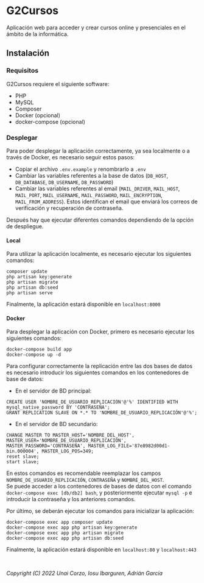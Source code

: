 # G2Cursos

Aplicación web para acceder y crear cursos online y presenciales en el ámbito de la informática.

## Instalación

### Requisitos
G2Cursos requiere el siguiente software:

- PHP
- MySQL
- Composer
- Docker (opcional)
- docker-compose (opcional)

### Desplegar
Para poder desplegar la aplicación correctamente, ya sea localmente o a través de Docker, es necesario seguir estos pasos:

- Copiar el archivo `.env.example` y renombrarlo a `.env`
- Cambiar las variables referentes a la base de datos (`DB_HOST`, `DB_DATABASE`, `DB_USERNAME`, `DB_PASSWORD`)
- Cambiar las variables referentes al email (`MAIL_DRIVER`, `MAIL_HOST`, `MAIL_PORT`, `MAIL_USERNAME`, `MAIL_PASSWORD`, `MAIL_ENCRYPTION`, `MAIL_FROM_ADDRESS`).
  Estos identifican el email que enviará los correos de verificación y recuperación de contraseña.

Después hay que ejecutar diferentes comandos dependiendo de la opción de despliegue.

#### Local
Para utilizar la aplicación localmente, es necesario ejecutar los siguientes comandos:

```
composer update
php artisan key:generate
php artisan migrate
php artisan db:seed
php artisan serve
```

Finalmente, la aplicación estará disponible en `localhost:8000`


#### Docker
Para desplegar la aplicación con Docker, primero es necesario ejecutar los siguientes comandos:

```
docker-compose build app
docker-compose up -d
```

Para configurar correctamente la replicación entre las dos bases de datos es necesario introducir los siguientes comandos en los contenedores de base de datos:

- En el servidor de BD principal:

```
CREATE USER 'NOMBRE_DE_USUARIO_REPLICACIÓN'@'%' IDENTIFIED WITH mysql_native_password BY 'CONTRASEÑA';
GRANT REPLICATION SLAVE ON *.* TO 'NOMBRE_DE_USUARIO_REPLICACIÓN'@'%';
```

- En el servidor de BD secundario:

```
CHANGE MASTER TO MASTER_HOST='NOMBRE_DEL_HOST', MASTER_USER='NOMBRE_DE_USUARIO_REPLICACIÓN', MASTER_PASSWORD='CONTRASEÑA', MASTER_LOG_FILE='87e8982d00d1-bin.000004', MASTER_LOG_POS=349;
reset slave;
start slave;
```

En estos comandos es recomendable reemplazar los campos `NOMBRE_DE_USUARIO_REPLICACIÓN`, `CONTRASEÑA` y `NOMBRE_DEL_HOST`.<br>
Se puede acceder a los contenedores de bases de datos con el comando `docker-compose exec [db/db2] bash`, y posteriormente ejecutar `mysql -p` e introducir la contraseña y los anteriores comandos.

Por último, se deberán ejecutar los comandos para inicializar la aplicación:

```
docker-compose exec app composer update
docker-compose exec app php artisan key:generate
docker-compose exec app php artisan migrate
docker-compose exec app php artisan db:seed
```

Finalmente, la aplicación estará disponible en `localhost:80` y `localhost:443`

<br/>

_Copyright (C) 2022 Unai Corzo, Iosu Ibarguren, Adrián García_
